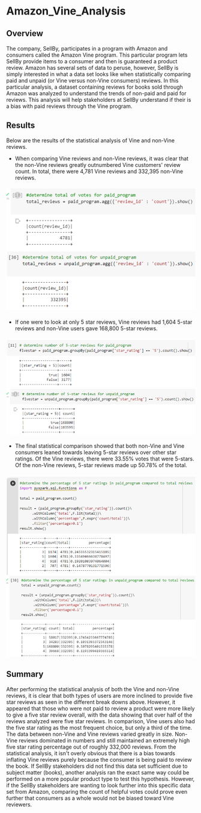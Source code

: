 # Amazon_Vine_Analysis
## Overview
####
The company, SellBy, participates in a program with Amazon and consumers called the Amazon Vine program. This particular program lets SellBy provide items to a consumer and then is guaranteed a product review. Amazon has several sets of data to peruse, however, SellBy is simply interested in what a data set looks like when statistically comparing paid and unpaid (or Vine versus non-Vine consumers) reviews. In this particular analysis, a dataset containing reviews for books sold through Amazon was analyzed to understand the trends of non-paid and paid for reviews. This analysis will help stakeholders at SellBy understand if their is a bias with paid reviews through the Vine program. 

## Results
####
Below are the results of the statistical analysis of Vine and non-Vine reviews. 

- When comparing Vine reviews and non-Vine reviews, it was clear that the non-Vine reviews greatly outnumbered Vine customers' review count. In total, there were 4,781 Vine reviews and 332,395 non-Vine reviews. 
####
![vineReviewCount](https://github.com/victoriaguille/Amazon_Vine_Analysis/blob/main/resources/vineReviewCount.PNG) ![nonVineReviewCount](https://github.com/victoriaguille/Amazon_Vine_Analysis/blob/main/resources/nonVineReviewCount.PNG)
####
- If one were to look at only 5 star reviews, Vine reviews had 1,604 5-star reviews and non-Vine users gave 168,800 5-star reviews. 
####
![vineFiveStars](https://github.com/victoriaguille/Amazon_Vine_Analysis/blob/main/resources/vineFiveStars.PNG) ![nonVineFiveStars](https://github.com/victoriaguille/Amazon_Vine_Analysis/blob/main/resources/nonVineFiveStars.PNG)
####
- The final statistical comparison showed that both non-Vine and Vine consumers leaned towards leaving 5-star reviews over other star ratings. Of the Vine reviews, there were 33.55% votes that were 5-stars. Of the non-Vine reviews, 5-star reviews made up 50.78% of the total. 
####
![vinePercentage](https://github.com/victoriaguille/Amazon_Vine_Analysis/blob/main/resources/vinePercentage.PNG) ![nonVinePercentage](https://github.com/victoriaguille/Amazon_Vine_Analysis/blob/main/resources/nonVinePercentage.PNG)

## Summary
####
After performing the statistical analysis of both the Vine and non-Vine reviews, it is clear that both types of users are more inclined to provide five star reviews as seen in the different break downs above. However, it appeared that those who were not paid to review a product were more likely to give a five star review overall, with the data showing that over half of the reviews analyzed were five star reviews. In comparison, Vine users also had the five star rating as the most frequent choice, but only a third of the time. The data between non-Vine and Vine reviews varied greatly in size. Non-Vine reviews dominated in numbers and still maintained an extremely high five star rating percentage out of roughly 332,000 reviews. From the statistical analysis, it isn't overly obvious that there is a bias towards inflating Vine reviews purely because the consumer is being paid to review the book. If SellBy stakeholders did not find this data set sufficient due to subject matter (books), another analysis ran the exact same way could be performed on a more popular product type to test this hypothesis. However, if the SellBy stakeholders are wanting to look further into this specific data set from Amazon, comparing the count of helpful votes could prove even further that consumers as a whole would not be biased toward Vine reviewers.
